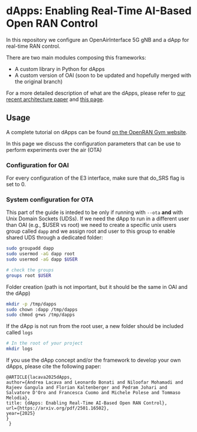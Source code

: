 # dApps: Enabling Real-Time AI-Based Open RAN Control

In this repository we configure an OpenAirInterface 5G gNB and a dApp for real-time RAN control. 

There are two main modules composing this frameworks:

- A custom library in Python for dApps
- A custom version of OAI (soon to be updated and hopefully merged with the original branch)

For a more detailed description of what are the dApps, please refer to [our recent architecture paper](https://arxiv.org/pdf/2501.16502) and [this page](https://openrangym.com/ran-frameworks/dapps).

## Usage

A complete tutorial on dApps can be found [on the OpenRAN Gym website](https://openrangym.com/tutorials/dapps-oai).

In this page we discuss the configuration parameters that can be use to perform experiments over the air (OTA)

### Configuration for OAI

For every configuration of the E3 interface, make sure that do_SRS flag is set to 0.

### System configuration for OTA

This part of the guide is inteded to be only if running with `--ota` **and** with Unix Domain Sockets (UDSs).
If we need the dApp to run in a different user than OAI (e.g., $USER vs root) we need to create a specific unix users group called `dapp` and we assign root and user to this group to enable shared UDS through a dedicated folder:

```bash
sudo groupadd dapp
sudo usermod -aG dapp root
sudo usermod -aG dapp $USER

# check the groups
groups root $USER
```

Folder creation (path is not important, but it should be the same in OAI and the dApp)

```bash
mkdir -p /tmp/dapps
sudo chown :dapp /tmp/dapps
sudo chmod g+ws /tmp/dapps
```

If the dApp is not run from the root user, a new folder should be included called `logs`

```bash
# In the root of your project
mkdir logs
```

If you use the dApp concept and/or the framework to develop your own dApps, please cite the following paper:

```text
@ARTICLE{lacava2025dApps,
author={Andrea Lacava and Leonardo Bonati and Niloofar Mohamadi and Rajeev Gangula and Florian Kaltenberger and Pedram Johari and Salvatore D'Oro and Francesca Cuomo and Michele Polese and Tommaso Melodia},
title: {dApps: Enabling Real-Time AI-Based Open RAN Control},
url={https://arxiv.org/pdf/2501.16502},
year={2025}
}
 }
```
